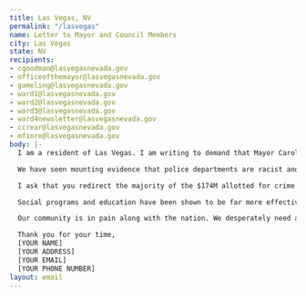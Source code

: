 ```yaml
---
title: Las Vegas, NV
permalink: "/lasvegas"
name: Letter to Mayor and Council Members
city: Las Vegas
state: NV
recipients:
- cgoodman@lasvegasnevada.gov
- officeofthemayor@lasvegasnevada.gov
- gameling@lasvegasnevada.gov
- ward1@lasvegasnevada.gov
- ward2@lasvegasnevada.gov
- ward3@lasvegasnevada.gov
- ward4newsletter@lasvegasnevada.gov
- ccrear@lasvegasnevada.gov
- mfiore@lasvegasnevada.gov
body: |-
  I am a resident of Las Vegas. I am writing to demand that Mayor Carolyn Goodman and City Council to do everything in their power to adopt a budget that prioritizes our community well being and redirects funding away from the police in the next budget evaluation period.

  We have seen mounting evidence that police departments are racist and ineffective institutions that put citizens at risk of injury and death, yet the police budget accounts for 13% of our general fund.

  I ask that you redirect the majority of the $174M allotted for crime prevention towards community programs that provide citizens with basic human needs like affordable healthcare, housing, and education. With nearly 35% of our residents currently unemployed, we need funding to address the needs of people hurting from the effects of COVID 19, people experiencing homelessness, and the marginalized communities in our city.

  Social programs and education have been shown to be far more effective than policing at promoting community safety and equity.

  Our community is in pain along with the nation. We desperately need a reevaluation of the role of police in our city.

  Thank you for your time,
  [YOUR NAME]
  [YOUR ADDRESS]
  [YOUR EMAIL]
  [YOUR PHONE NUMBER]
layout: email
---
```


